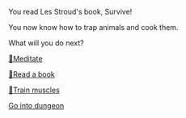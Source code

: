 You read Les Stroud's book, Survive!

You now know how to trap animals and cook them.

What will you do next?

[🧘Meditate](1-1A.md)

[📖Read a book](1-1B.md)

[💪Train muscles](0-1A.md)

[Go into dungeon](../1/2.md)
